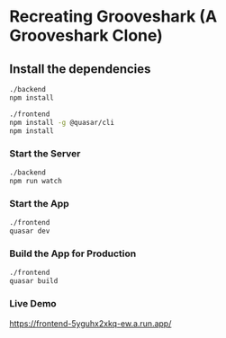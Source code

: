# Recreating Grooveshark (A Grooveshark Clone)

## Install the dependencies
```bash
./backend
npm install

./frontend
npm install -g @quasar/cli
npm install
```

### Start the Server
```bash
./backend
npm run watch
```
### Start the App
```bash
./frontend
quasar dev
```

### Build the App for Production
```bash
./frontend
quasar build
```

### Live Demo
https://frontend-5yguhx2xkq-ew.a.run.app/